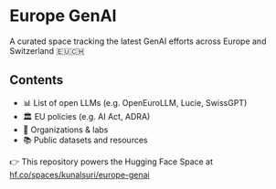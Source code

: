 # Europe GenAI

A curated space tracking the latest GenAI efforts across Europe and Switzerland 🇪🇺🇨🇭

## Contents

- 📊 List of open LLMs (e.g. OpenEuroLLM, Lucie, SwissGPT)
- 🏛️ EU policies (e.g. AI Act, ADRA)
- 🏢 Organizations & labs
- 📚 Public datasets and resources

👉 This repository powers the Hugging Face Space at [hf.co/spaces/kunalsuri/europe-genai](https://huggingface.co/spaces/kunalsuri/europe-genai)


